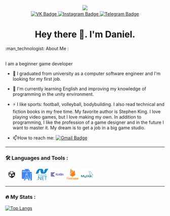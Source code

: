 <div id="header" align="center">
  <img src="https://media.giphy.com/media/AY8aN6yUz3pu45oiL1/giphy-downsized-large.gif" width="300"/>

<div id="badges">
  <a href="https://vk.com/enot_124">
    <img src="https://img.shields.io/badge/ВКонтакте-blue?logo=vk&logoColor=white&style=for-the-badge" alt="VK Badge"/>
  </a>
  <a href="https://www.instagram.com/dan_enot124">
    <img src="https://img.shields.io/badge/Instagram-purple?logo=instagram&logoColor=white&style=for-the-badge" alt="Instagram Badge"/>
  </a>
  <a href="https://t.me/enot_124">
    <img src="https://img.shields.io/badge/Telegram-blue?logo=telegram&logoColor=white&style=for-the-badge" alt="Telegram Badge"/>
  </a>
</div>
<h1>
  Hey there 👋. I'm Daniel.
</h1>
</div>
 :man_technologist: About Me :<br><br>
 
  I am a beginner game developer<br>
  
- :telescope: I graduated from university as a computer software engineer and I'm looking for my first job.

- :seedling: I'm currently learning English and improving my knowledge of programming in the unity environment.

- :zap: I like sports: football, volleyball, bodybuilding. I also read technical and fiction books in my free time. My favorite author is Stephen King. I love playing video games, but I love making my own. In addition to programming, I like the profession of a game designer and in the future I want to master it. My dream is to get a job in a big game studio.

- :mailbox:How to reach me: [![Gmail Badge](https://img.shields.io/badge/-Gmail-red?style=flat&logo=Gmail&logoColor=white)](mailto:dan.enot@gmail.com)

---

### :hammer_and_wrench: Languages and Tools :
<div>
  <img src="https://github.com/devicons/devicon/blob/master/icons/unity/unity-original.svg" title="Unity" alt="Unity" width="40" height="40"/>&nbsp;
  <img src="https://github.com/devicons/devicon/blob/master/icons/androidstudio/androidstudio-plain.svg" title="AndroidStudio" alt="AndroidStudio" width="40" height="40"/>&nbsp;
  <img src="https://github.com/devicons/devicon/blob/master/icons/dot-net/dot-net-plain-wordmark.svg" title="DotNet" alt="DotNet" width="40" height="40"/>&nbsp;
  <img src="https://github.com/devicons/devicon/blob/master/icons/kotlin/kotlin-plain-wordmark.svg" title="Kotlin" alt="Kotlin" width="40" height="40"/>&nbsp;
  <img src="https://github.com/devicons/devicon/blob/master/icons/firebase/firebase-plain-wordmark.svg" title="Firebase" alt="Firebase" width="40" height="40"/>&nbsp;
  <img src="https://github.com/devicons/devicon/blob/master/icons/mysql/mysql-plain-wordmark.svg" title="MySQL" alt="MySQL" width="40" height="40"/>&nbsp;
</div>

---

### :fire: My Stats :
[![Top Langs](https://github-readme-stats.vercel.app/api/top-langs/?username=Enot124&layout=compact)](https://github.com/anuraghazra/github-readme-stats)
<!--
**Enot124/Enot124** is a ✨ _special_ ✨ repository because its `README.md` (this file) appears on your GitHub profile.

Here are some ideas to get you started:

- 🔭 I’m currently working on ...
- 🌱 I’m currently learning ...
- 👯 I’m looking to collaborate on ...
- 🤔 I’m looking for help with ...
- 💬 Ask me about ...
- 📫 How to reach me: ...
- 😄 Pronouns: ...
- ⚡ Fun fact: ...
-->

